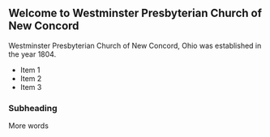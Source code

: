 ---
---
## Welcome to Westminster Presbyterian Church of New Concord

Westminster Presbyterian Church of New Concord, Ohio was established in the year 1804.

* Item 1
* Item 2
* Item 3

### Subheading

More words
